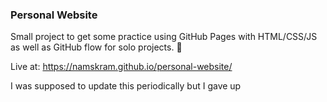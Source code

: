 ### Personal Website

Small project to get some practice using GitHub Pages with HTML/CSS/JS as well as GitHub flow for solo projects. :hatching_chick:

Live at: https://namskram.github.io/personal-website/

I was supposed to update this periodically but I gave up
